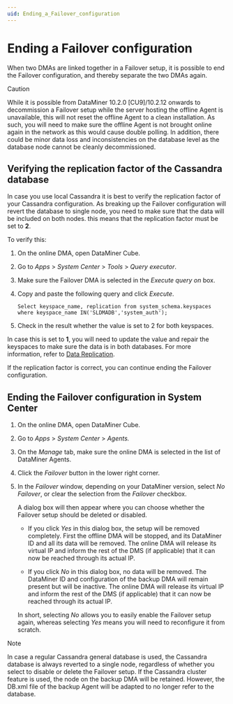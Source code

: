 ```yaml
---
uid: Ending_a_Failover_configuration
---
```


# Ending a Failover configuration

When two DMAs are linked together in a Failover setup, it is possible to end the Failover configuration, and thereby separate the two DMAs again.

> [!CAUTION]
> While it is possible from DataMiner 10.2.0 [CU9]/10.2.12 onwards to decommission a Failover setup while the server hosting the offline Agent is unavailable, this will not reset the offline Agent to a clean installation. As such, you will need to make sure the offline Agent is not brought online again in the network as this would cause double polling. In addition, there could be minor data loss and inconsistencies on the database level as the database node cannot be cleanly decommissioned.

## Verifying the replication factor of the Cassandra database

In case you use local Cassandra it is best to verify the replication factor of your Cassandra configuration. As breaking up the Failover configuration  will revert the database to single node, you need to make sure that the data will be included on both nodes. this means that the replication factor must be set to **2**.

To verify this:

1. On the online DMA, open DataMiner Cube.

1. Go to *Apps* > *System Center* > *Tools* > *Query executor*.

1. Make sure the Failover DMA is selected in the *Execute query on* box.

1. Copy and paste the following query and click *Execute*.

   `Select keyspace_name, replication from system_schema.keyspaces where keyspace_name IN('SLDMADB','system_auth');`

1. Check in the result whether the value is set to 2 for both keyspaces.

In case this is set to **1**, you will need to update the value and repair the keyspaces to make sure the data is in both databases. For more information, refer to [Data Replication](xref:replication_and_consistency_configuration).

If the replication factor is correct, you can continue ending the Failover configuration.

## Ending the Failover configuration in System Center

1. On the online DMA, open DataMiner Cube.

1. Go to *Apps* > *System Center* > *Agents.*

1. On the *Manage* tab, make sure the online DMA is selected in the list of DataMiner Agents.

1. Click the *Failover* button in the lower right corner.

1. In the *Failover* window, depending on your DataMiner version, select *No Failover*, or clear the selection from the *Failover* checkbox.

   A dialog box will then appear where you can choose whether the Failover setup should be deleted or disabled.

   - If you click *Yes* in this dialog box, the setup will be removed completely. First the offline DMA will be stopped, and its DataMiner ID and all its data will be removed. The online DMA will release its virtual IP and inform the rest of the DMS (if applicable) that it can now be reached through its actual IP.

   - If you click *No* in this dialog box, no data will be removed. The DataMiner ID and configuration of the backup DMA will remain present but will be inactive. The online DMA will release its virtual IP and inform the rest of the DMS (if applicable) that it can now be reached through its actual IP.

   In short, selecting *No* allows you to easily enable the Failover setup again, whereas selecting *Yes* means you will need to reconfigure it from scratch.

> [!NOTE]
> In case a regular Cassandra general database is used, the Cassandra database is always reverted to a single node, regardless of whether you select to disable or delete the Failover setup. If the Cassandra cluster feature is used, the node on the backup DMA will be retained. However, the DB.xml file of the backup Agent will be adapted to no longer refer to the database.
